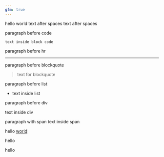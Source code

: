 ```yaml
---
gfm: true
---
```


hello world text after spaces text after spaces

paragraph before code

```
text inside block code
```

paragraph before hr

---

paragraph before blockquote

> text for blockquote

paragraph before list

- text inside list

paragraph before div

<div>text inside div</div>

paragraph with span <span>text inside span</span>

hello [world][how]

[how]: /are/you

<div>hello</div>

<span>hello</span>
